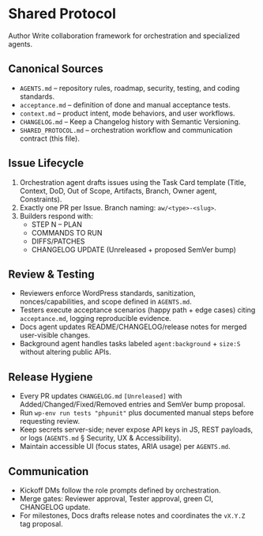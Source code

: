 # Shared Protocol

Author Write collaboration framework for orchestration and specialized agents.

## Canonical Sources
- `AGENTS.md` – repository rules, roadmap, security, testing, and coding standards.
- `acceptance.md` – definition of done and manual acceptance tests.
- `context.md` – product intent, mode behaviors, and user workflows.
- `CHANGELOG.md` – Keep a Changelog history with Semantic Versioning.
- `SHARED_PROTOCOL.md` – orchestration workflow and communication contract (this file).

## Issue Lifecycle
1. Orchestration agent drafts issues using the Task Card template (Title, Context, DoD, Out of Scope, Artifacts, Branch, Owner agent, Constraints).
2. Exactly one PR per Issue. Branch naming: `aw/<type>-<slug>`.
3. Builders respond with:
   - STEP N – PLAN
   - COMMANDS TO RUN
   - DIFFS/PATCHES
   - CHANGELOG UPDATE (Unreleased + proposed SemVer bump)

## Review & Testing
- Reviewers enforce WordPress standards, sanitization, nonces/capabilities, and scope defined in `AGENTS.md`.
- Testers execute acceptance scenarios (happy path + edge cases) citing `acceptance.md`, logging reproducible evidence.
- Docs agent updates README/CHANGELOG/release notes for merged user-visible changes.
- Background agent handles tasks labeled `agent:background` + `size:S` without altering public APIs.

## Release Hygiene
- Every PR updates `CHANGELOG.md` `[Unreleased]` with Added/Changed/Fixed/Removed entries and SemVer bump proposal.
- Run `wp-env run tests "phpunit"` plus documented manual steps before requesting review.
- Keep secrets server-side; never expose API keys in JS, REST payloads, or logs (`AGENTS.md` § Security, UX & Accessibility).
- Maintain accessible UI (focus states, ARIA usage) per `AGENTS.md`.

## Communication
- Kickoff DMs follow the role prompts defined by orchestration.
- Merge gates: Reviewer approval, Tester approval, green CI, CHANGELOG update.
- For milestones, Docs drafts release notes and coordinates the `vX.Y.Z` tag proposal.
